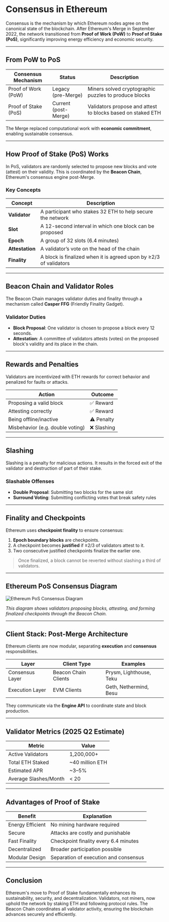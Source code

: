 # Consensus in Ethereum

Consensus is the mechanism by which Ethereum nodes agree on the canonical state of the blockchain. After Ethereum's Merge in September 2022, the network transitioned from **Proof of Work (PoW)** to **Proof of Stake (PoS)**, significantly improving energy efficiency and economic security.

---

## From PoW to PoS

| Consensus Mechanism | Status         | Description                                              |
|---------------------|----------------|----------------------------------------------------------|
| Proof of Work (PoW) | Legacy (pre-Merge) | Miners solved cryptographic puzzles to produce blocks   |
| Proof of Stake (PoS)| Current (post-Merge) | Validators propose and attest to blocks based on staked ETH |

The Merge replaced computational work with **economic commitment**, enabling sustainable consensus.

---

## How Proof of Stake (PoS) Works

In PoS, validators are randomly selected to propose new blocks and vote (attest) on their validity. This is coordinated by the **Beacon Chain**, Ethereum's consensus engine post-Merge.

### Key Concepts

| Concept        | Description |
|----------------|-------------|
| **Validator**  | A participant who stakes 32 ETH to help secure the network |
| **Slot**       | A 12-second interval in which one block can be proposed |
| **Epoch**      | A group of 32 slots (6.4 minutes) |
| **Attestation**| A validator’s vote on the head of the chain |
| **Finality**   | A block is finalized when it is agreed upon by ≥2/3 of validators |

---

## Beacon Chain and Validator Roles

The Beacon Chain manages validator duties and finality through a mechanism called **Casper FFG** (Friendly Finality Gadget).

### Validator Duties

- **Block Proposal**: One validator is chosen to propose a block every 12 seconds.
- **Attestation**: A committee of validators attests (votes) on the proposed block's validity and its place in the chain.

---

## Rewards and Penalties

Validators are incentivized with ETH rewards for correct behavior and penalized for faults or attacks.

| Action                  | Outcome          |
|-------------------------|------------------|
| Proposing a valid block | ✅ Reward        |
| Attesting correctly     | ✅ Reward        |
| Being offline/inactive  | ⚠️ Penalty       |
| Misbehavior (e.g. double voting) | ❌ Slashing |

---

## Slashing

Slashing is a penalty for malicious actions. It results in the forced exit of the validator and destruction of part of their stake.

### Slashable Offenses

- **Double Proposal**: Submitting two blocks for the same slot
- **Surround Voting**: Submitting conflicting votes that break safety rules

---

## Finality and Checkpoints

Ethereum uses **checkpoint finality** to ensure consensus:

1. **Epoch boundary blocks** are checkpoints.
2. A checkpoint becomes **justified** if ≥2/3 of validators attest to it.
3. Two consecutive justified checkpoints finalize the earlier one.

> Once finalized, a block cannot be reverted without slashing a third of validators.

---

## Ethereum PoS Consensus Diagram

![Ethereum PoS Consensus Diagram](./images/ethereum-consensus-diagram.png)

*This diagram shows validators proposing blocks, attesting, and forming finalized checkpoints through the Beacon Chain.*

---

## Client Stack: Post-Merge Architecture

Ethereum clients are now modular, separating **execution** and **consensus** responsibilities.

| Layer           | Client Type           | Examples                 |
|----------------|-----------------------|--------------------------|
| Consensus Layer| Beacon Chain Clients  | Prysm, Lighthouse, Teku  |
| Execution Layer| EVM Clients           | Geth, Nethermind, Besu   |

They communicate via the **Engine API** to coordinate state and block production.

---

## Validator Metrics (2025 Q2 Estimate)

| Metric                  | Value               |
|-------------------------|---------------------|
| Active Validators       | 1,200,000+          |
| Total ETH Staked        | ~40 million ETH     |
| Estimated APR           | ~3–5%               |
| Average Slashes/Month   | < 20                |

---

## Advantages of Proof of Stake

| Benefit             | Explanation |
|---------------------|-------------|
|  Energy Efficient | No mining hardware required |
|  Secure          | Attacks are costly and punishable |
|  Fast Finality    | Checkpoint finality every 6.4 minutes |
|  Decentralized    | Broader participation possible |
|  Modular Design   | Separation of execution and consensus |

---

## Conclusion

Ethereum's move to Proof of Stake fundamentally enhances its sustainability, security, and decentralization. Validators, not miners, now uphold the network by staking ETH and following protocol rules. The Beacon Chain coordinates all validator activity, ensuring the blockchain advances securely and efficiently.

